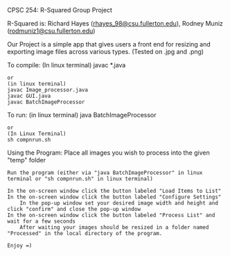 CPSC 254: R-Squared Group Project

R-Squared is:
	Richard Hayes (rhayes_98@csu.fullerton.edu), Rodney Muniz (rodmuniz1@csu.fullerton.edu)

Our Project is a simple app that gives users a front end for resizing and exporting image files across various types. (Tested on .jpg and .png)

To compile:
	(In linux terminal)
	javac *.java

	or
	(in linux terminal)
	javac Image_processor.java
	javac GUI.java
	javac BatchImageProcessor

To run:
	(in linux terminal)
	java BatchImageProcessor

	or
	(In Linux Terminal)
	sh compnrun.sh

Using the Program:
	Place all images you wish to process into the given "temp" folder

	Run the program (either via "java BatchImageProcessor" in linux terminal or "sh compnrun.sh" in linux terminal)

	In the on-screen window click the button labeled "Load Items to List"
	In the on-screen window click the button labeled "Configure Settings"
		In the pop-up window set your desired image width and height and click "confirm" and close the pop-up window
	In the on-screen window click the button labeled "Process List" and wait for a few seconds
		After waiting your images should be resized in a folder named "Processed" in the local directory of the program.

	Enjoy =)
